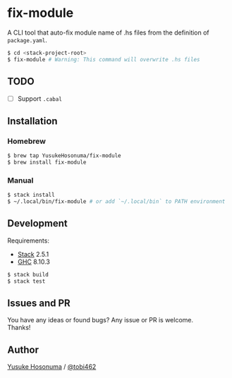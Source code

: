 # fix-module

A CLI tool that auto-fix module name of .hs files from the definition of `package.yaml`.

```bash
$ cd <stack-project-root>
$ fix-module # Warning: This command will overwrite .hs files
```

## TODO
- [ ] Support `.cabal`

## Installation

### Homebrew

```bash
$ brew tap YusukeHosonuma/fix-module
$ brew install fix-module
```

### Manual

```bash
$ stack install
$ ~/.local/bin/fix-module # or add `~/.local/bin` to PATH environment
```

## Development

Requirements:

- [Stack](https://docs.haskellstack.org/en/stable/README/) 2.5.1
- [GHC](https://www.haskell.org/ghc/) 8.10.3

```bash
$ stack build
$ stack test
```

## Issues and PR

You have any ideas or found bugs? Any issue or PR is welcome.<br>
Thanks!

## Author

[Yusuke Hosonuma](https://github.com/YusukeHosonuma) / [@tobi462](https://twitter.com/tobi462)
